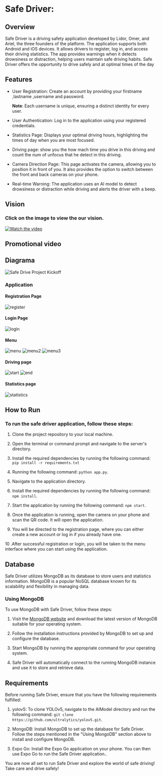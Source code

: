 # Safe Driver:

## Overview
Safe Driver is a driving safety application developed by Lidor, Omer, and Ariel, the three founders of the platform. The application supports both Android and iOS devices. It allows drivers to register, log in, and access their driving statistics. The app provides warnings when it detects drowsiness or distraction, helping users maintain safe driving habits. Safe Driver offers the opportunity to drive safely and at optimal times of the day
## Features

- User Registration: Create an account by providing your firstname ,lastname ,username and password.

  **Note**: Each username is unique, ensuring a distinct identity for every user.

- User Authentication: Log in to the application using your registered credentials.

- Statistics Page: Displays your optimal driving hours, highlighting the times of day when you are most focused.

- Driving page: show you the how mach time you drive in this driving and count the num of unfocus that he detect in this driving.

- Camera Direction Page: This page activates the camera, allowing you to position it in front of you. It also provides the option to switch between the front and back cameras on your phone.

- Real-time Warning: The application uses an AI model to detect drowsiness or distraction while driving and alerts the driver with a beep.



## Vision
### Click on the image to view the our vision.


[![Watch the video](https://img.youtube.com/vi/lQFKBt_LDog/maxresdefault.jpg)](https://youtu.be/lQFKBt_LDog)

## Promotional video


## Diagrama

![Safe Drive Project Kickoff](https://github.com/user-attachments/assets/0d7e0bc3-08ab-4d67-a6b4-32af853e3ee7)

### Application

#### Registration Page
![register](https://github.com/user-attachments/assets/f1a6457a-709b-42cd-a770-735da08db56b)

#### Login Page
![login](https://github.com/user-attachments/assets/94da1866-70fc-499f-8778-40891d8e81a9)



#### Menu
![menu](https://github.com/user-attachments/assets/90d73f65-39ea-4877-ba9b-e6bc4559ca17)
![menu2](https://github.com/user-attachments/assets/91e258ad-003c-4eb9-adf5-2d7911379ac5)
![menu3](https://github.com/user-attachments/assets/d2271f1d-0a9a-4c82-8302-bd9a416fe023)


#### Driving page
![start](https://github.com/user-attachments/assets/d06ad16d-4be3-4bec-b41d-8ec84a2a359c)
![end](https://github.com/user-attachments/assets/6d7f8ca6-e33c-48bc-98ea-1f9c839a4171)


#### Statistics page
![statistics](https://github.com/user-attachments/assets/4c35de21-d6ac-4d22-ab9c-a8c56142f48a)


## How to Run 

### To run the safe driver application, follow these steps:

1. Clone the project repository to your local machine.

2. Open the terminal or command prompt and navigate to the server's directory.

3. Install the required dependencies by running the following command: `pip install -r requirements.txt`

4. Running the following command: `python app.py`.

5. Navigate to the application directory.

6. Install the required dependencies by running the following command: `npm install`.

7. Start the application by running the following command: `npm start`.

8. Once the application is running, open the camera on your phone and scan the QR code. It will open the application.

9. You will be directed to the registration page, where you can either create a new account or log in if you already have one.

10 .After successful registration or login, you will be taken to the menu interface where you can start using the application.


## Database

Safe Driver utilizes MongoDB as its database to store users and statistics information. MongoDB is a popular NoSQL database known for its scalability and flexibility in managing data.

### Using MongoDB

To use MongoDB with Safe Driver, follow these steps:

1. Visit the [MongoDB website](https://www.mongodb.com/) and download the latest version of MongoDB suitable for your operating system.

2. Follow the installation instructions provided by MongoDB to set up and configure the database.

3. Start MongoDB by running the appropriate command for your operating system.

4. Safe Driver will automatically connect to the running MongoDB instance and use it to store and retrieve data.

## Requirements

Before running Safe Driver, ensure that you have the following requirements fulfilled:

1. yolov5: To clone YOLOv5, navigate to the AIModel directory and run the following command: `git clone https://github.com/ultralytics/yolov5.git`. 

2. MongoDB: Install MongoDB to set up the database for Safe Driver. Follow the steps mentioned in the "Using MongoDB" section above to install and configure MongoDB.

3. Expo Go: Install the Expo Go application on your phone. You can then use Expo Go to run the Safe Driver application..

You are now all set to run Safe Driver and explore the world of safe driving! Take care and drive safely!
